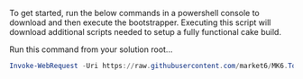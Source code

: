 To get started, run the below commands in a powershell console to download and then execute the bootstrapper. Executing this script will download additional scripts needed to setup a fully functional cake build.

Run this command from your solution root...

```powershell
Invoke-WebRequest -Uri https://raw.githubusercontent.com/market6/MK6.Tools.CakeBuild/master/Bootstrapper/bootstrap.ps1 -OutFile bootstrap.ps1; .\bootstrap.ps1
```

